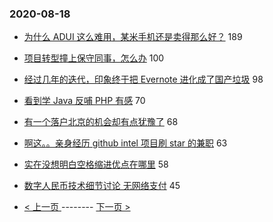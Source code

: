 ### 2020-08-18 
- [为什么 ADUI 这么难用，某米手机还是卖得那么好？](https://www.v2ex.com/t/699254) 189
- [项目转型撞上保守同事，怎么办](https://www.v2ex.com/t/699212) 100
- [经过几年的迭代，印象终于把 Evernote 进化成了国产垃圾](https://www.v2ex.com/t/699107) 98
- [看到学 Java 反哺 PHP 有感](https://www.v2ex.com/t/699173) 70
- [有一个落户北京的机会却有点犹豫了](https://www.v2ex.com/t/699109) 68
- [啊这。。亲身经历 github intel 项目刷 star 的兼职](https://www.v2ex.com/t/699097) 63
- [实在没想明白空格缩进优点在哪里](https://www.v2ex.com/t/699228) 58
- [数字人民币技术细节讨论 无网络支付](https://www.v2ex.com/t/699333) 45 

- [ < 上一页 ](https://github.com/able8/v2ex-hot-record/blob/master/2020-08-17.md) -------- [ 下一页 > ](https://github.com/able8/v2ex-hot-record/blob/master/2020-08-19.md)